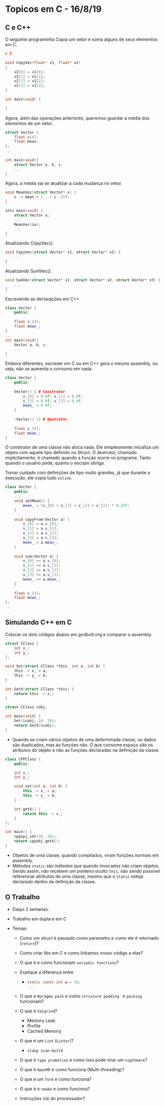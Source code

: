 # Topicos em C - 16/8/19

## C e C++

O seguinte programinha Copia um vetor e soma alguns de seus elementos em C.

```c
# C

void CopyVec(float* v1, float* v2)
{
	v2[0] = v1[0];
	v2[1] = v1[1];
	v2[2] = v1[2];
	v2[3] = v1[3];
}

int main(void) {
    
}
```

Agora, além das operações anteriores, queremos guardar a média dos elementos de um vetor.

```c
struct Vector {
	float v[4];
	float mean;
};
...
    
int main(void){
	struct Vector a, b, c;
    ...
}
```

Agora, a média vai se atualizar a cada mudança no vetor.

```c
void MeanVec(struct Vector* v) {
    v -> mean = (...) & .25f;
}

inti main(void) {
    struct Vector a;
    ...
    MeanVec(&a);
    ...
}
```

Atualizando CopyVec():

```c
void CopyVec(struct Vector* v1, struct Vector* v2) {
	...
}
```

Atualizando SumVec():

```c
void SumVec(struct Vector* v1, struct Vector* v2, struct Vector* v3) {
	...
}
```

Escrevendo as declarações em C++

```c++
class Vector {
	public:
	
	float v_[4];
	float mean_;
}
...
int main(void){
	Vector a, b, c;
	...
}
```

Embora diferentes, escrever em C ou em C++ gera o mesmo assembly, ou seja, não se aumenta o consumo em nada.

```c++
class Vector {
	public:
	
	Vector() { # Construtor
		v_[0] = 0.0f; v_[1] = 0.0f;
		v_[2] = 0.0f; v_[3] = 0.0f;
        mean_ = 0.0f;
	}
    
	~Vector() {} # Destrutor
	
	float v_[4];
	float mean_;
}
```

O construtor de uma classe não aloca nada. Ele simplesmente inicializa um objeto com aquele tipo definido no Struct. O destrutor, chamado implicitamente, é chamado quando a função morre no programa. Tanto quando o usuário pede, quanto o escopo obriga.

Tomar cuidado com definições de tipo muito grandes, já que durante a execução, ele copia tudo `inline`.

```c++
class Vector {
	public:
	...
	void setMean() {
		mean_ = (v_[0] + v_[1] + v_[2] + v_[3]) * 0.25f;
	}
	
	void copyFrom(Vector a) {
		v_[0] = a.v_[0];
		v_[1] = a.v_[1];
		v_[2] = a.v_[2];
		v_[3] = a.v_[3];
		mean_ = a.mean_;
	}
	
	void sum(Vector a) {
		v_[0] += a.v_[0];
		v_[1] += a.v_[1];
		v_[2] += a.v_[2];
		v_[3] += a.v_[3];
		mean_ += a.mean_;
	}
	
	float v_[4];
	float mean_;
};
...
```

## Simulando C++ em C

Colocar os dois códigos abaixo em godbolt.org e comparar o assembly. 

```c
struct CClass {
    int x_;
    int y_;
};

void Set(struct CClass *this, int a, int b) {
    this -> x_ = a;
    this -> y_ = b;
}

int GetX(struct CClass *this) {
    return this -> x_;
}

struct CClass cobj;

int main(void) {
    Set(&cobj, 10, 20);
    return GetX(&cobj);
}
```

- Quando se criam vários objetos de uma determinada classe, os dados são duplicados, mas as funções não. O que consome espaço são os atributos do objeto e não as funções declaradas na definição da classe.

```c++
class CPPClass {
    public:

    int x_;
    int y_;

    void set(int a, int b) {
        this -> x_ = a;
        this -> y_ = b;
    }

    int getX() {
        return this -> x_;
    }
};

int main() {
    cppopj.set(10, 20);
    return cppobj.getX();
}
```

- Objetos de uma classe, quando compilados, viram funções normais em assembly.
- Métodos `static` são métodos que quando invocados não criam objetos. Sendo assim, não recebem um ponteiro oculto `this`, não sendo possível referenciar atributos de uma classe, mesmo que o `static` esteja declarado dentro da definição da classe.

## O Trabalho

- Daqui 2 semanas.

- Trabalho em dupla e em C

- Temas:

  - Como um struct é passado como parametro e como ele é retornado (`return`)?

  - Como criar libs em C e como linkamos nosso código a elas?

  - O que é e como funcionam `variadic functions`?

  - Explique a diferença entre

    - ```c
      static const int a = 10;
      ...
      ```

  - O que é `#pragma pack` e como `strcuture padding ` e `packing` funcionam?

  - O que é `Valgrind`?

    - Memory Leak
    - Profile
    - Cached Memory

  - O que é um `Lint` (`Linter`)?

    - `clang scan-build`

  - O que é `type promotion` e como isso pode virar um `nightmare`?

  - O que é `OpenMP` e como funciona (Multi-threading)?

  - O que é um `fork` e como funciona?

  - O que é o `cmake` e como funciona?

  - Instruções `SSE` do processador?